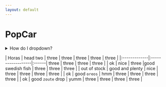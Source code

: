 ```yaml
---
layout: default
---
```


# PopCar
<details>
<summary>How do I dropdown?</summary>
<br>
This is how you dropdown.
</details>

| Horas        | head two          | three | three            | three | three | three |
|:-------------|:------------------|:------| three            | three | three | three |
| ok           |  nice             | three |good swedish fish | three | three | three |
| out of stock | good and plenty   | nice  | three            | three | three | three |
| ok           | good `oreos`      | hmm   | three            | three | three | three |
| ok           | good `zoute` drop | yumm  | three            | three | three | three |
